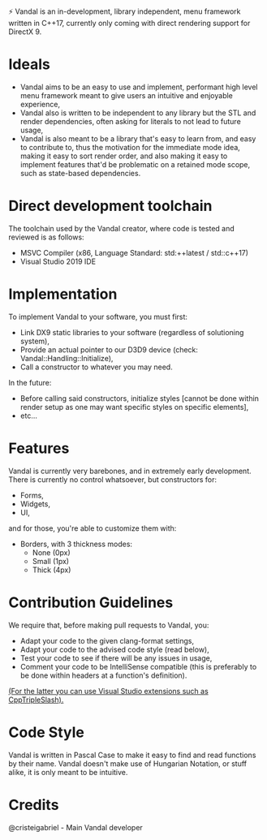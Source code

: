 ⚡ Vandal is an in-development, library independent, menu framework written in C++17, currently only coming with direct rendering support for DirectX 9.

# Ideals
- Vandal aims to be an easy to use and implement, performant high level menu framework meant to give users an intuitive and enjoyable experience,
- Vandal also is written to be independent to any library but the STL and render dependencies, often asking for literals to not lead to future usage,
- Vandal is also meant to be a library that's easy to learn from, and easy to contribute to, thus the motivation for the immediate mode idea, making it easy to sort render order, and also making it easy to implement features that'd be problematic on a retained mode scope, such as state-based dependencies.

# Direct development toolchain
The toolchain used by the Vandal creator, where code is tested and reviewed is as follows:
- MSVC Compiler (x86, Language Standard: std:++latest / std::c++17)
- Visual Studio 2019 IDE

# Implementation
To implement Vandal to your software, you must first:
- Link DX9 static libraries to your software (regardless of solutioning system),
- Provide an actual pointer to our D3D9 device (check: Vandal::Handling::Initialize),
- Call a constructor to whatever you may need.


In the future:
- Before calling said constructors, initialize styles [cannot be done within render setup as one may want specific styles on specific elements],
- etc...

# Features
Vandal is currently very barebones, and in extremely early development. There is currently no control whatsoever, but constructors for:
- Forms,
- Widgets,
- UI,

and for those, you're able to customize them with:
- Borders, with 3 thickness modes:
  - None (0px)
  - Small (1px)
  - Thick (4px)

# Contribution Guidelines
We require that, before making pull requests to Vandal, you:
- Adapt your code to the given clang-format settings,
- Adapt your code to the advised code style (read below),
- Test your code to see if there will be any issues in usage,
- Comment your code to be IntelliSense compatible (this is preferably to be done within headers at a function's definition).

[(For the latter you can use Visual Studio extensions such as CppTripleSlash).](https://marketplace.visualstudio.com/items?itemName=tcbhat.CppTripleSlash-xmldoccommentsforc)

# Code Style
Vandal is written in Pascal Case to make it easy to find and read functions by their name. Vandal doesn't make use of Hungarian Notation, or stuff alike, it is only meant to be intuitive.

# Credits
@cristeigabriel - Main Vandal developer
